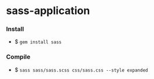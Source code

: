 # sass-application

### Install

- $ `gem install sass`

### Compile

- $ `sass sass/sass.scss css/sass.css --style expanded`